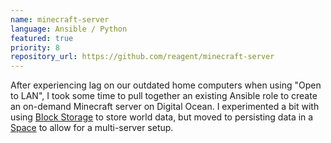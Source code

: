 ```yaml
---
name: minecraft-server
language: Ansible / Python
featured: true
priority: 8
repository_url: https://github.com/reagent/minecraft-server
---
```


After experiencing lag on our outdated home computers when using
"Open to LAN", I took some time to pull together an existing Ansible role to
create an on-demand Minecraft server on Digital Ocean.  I experimented a bit
with using [Block Storage](https://www.digitalocean.com/products/block-storage/)
to store world data, but moved to persisting data in a
[Space](https://www.digitalocean.com/products/spaces/) to allow for a
multi-server setup.
